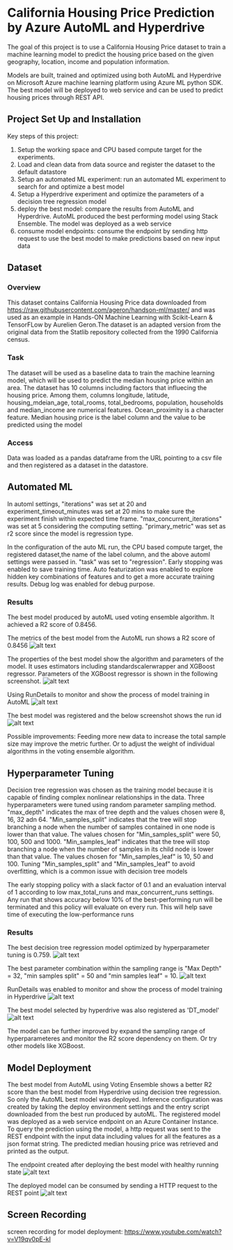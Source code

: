 # California Housing Price Prediction by Azure AutoML and Hyperdrive

The goal of this project is to use a California Housing Price dataset to train a machine learning model to predict the housing price based on the given geography, location, income and population information.

Models are built, trained and optimized using both AutoML and Hyperdrive on Microsoft Azure machine learning platform using Azure ML python SDK. The best model will be deployed to web service and can be used to predict housing prices through REST API.

## Project Set Up and Installation

Key steps of this project:
1) Setup the working space and CPU based compute target for the experiments.   
2) Load and clean data from data source and register the dataset to the default datastore
3) Setup an automated ML experiment: run an automated ML experiment to search for and optimize a best model
4) Setup a Hyperdrive experiment and optimize the parameters of a decision tree regression model
5) deploy the best model: compare the results from AutoML and Hyperdrive. AutoML produced the best performing model using Stack Ensemble. The model was deployed as a web service 
6) consume model endpoints: consume the endpoint by sending http request to use the best model to make predictions based on new input data

## Dataset


### Overview

This dataset contains California Housing Price data downloaded from https://raw.githubusercontent.com/ageron/handson-ml/master/ and was used as an example in Hands-ON Machine Learning with Scikit-Learn & TensorFLow by Aurelien Geron.The dataset is an adapted version from the original data from the Statlib repository collected from the 1990 California census.

### Task

The dataset will be used as a baseline data to train the machine learning model, which will be used to predict the median housing price within an area. 
The dataset has 10 columns including factors that influecing the housing price. Among them, columns longitude, latitude, housing_mdeian_age, total_rooms, total_bedrooms, population, households and median_income are numerical features. Ocean_proximity is a character feature. Median housing price is the label column and the value to be predicted using the model

### Access

Data was loaded as a pandas dataframe from the URL pointing to a csv file and then registered as a dataset in the datastore.

## Automated ML

In automl settings, "iterations" was set at 20 and experiment_timeout_minutes was set at 20 mins to make sure the experiment finish within expected time frame. "max_concurrent_iterations" was set at 5 considering the computing setting. "primary_metric" was set as r2 score since the model is regression type.

In the configuration of the auto ML run, the CPU based compute target, the registered dataset,the name of the label column, and the above automl settings were passed in. "task" was set to "regression". Early stopping was enabled to save training time. Auto featurization was enabled to explore hidden key combinations of features and to get a more accurate training results. Debug log was enabled for debug purpose. 

### Results
The best model produced by autoML used voting ensemble algorithm. It achieved a R2 score of 0.8456.  

The metrics of the best model from the AutoML run shows a R2 score of 0.8456
![alt text](https://github.com/second-husky/Capstone-Azure-ML/blob/master/starter_file/Automl_best_model_metrics.PNG)

The properties of the best model show the algorithm and parameters of the model. It uses estimators including standardscalerwrapper and XGBoost regressor. Parameters of the XGBoost regressor is shown in the following screenshot. 
![alt text](https://github.com/second-husky/Capstone-Azure-ML/blob/master/starter_file/Automl_best_model_properties.PNG)

Using RunDetails to monitor and show the process of model training in AutoML
![alt text](https://github.com/second-husky/Capstone-Azure-ML/blob/master/starter_file/Automl_run_details.PNG)

The best model was registered and the below screenshot shows the run id
![alt text](https://github.com/second-husky/Capstone-Azure-ML/blob/master/starter_file/Automl_best_model_with_run_id.PNG)

Possible improvements: Feeding more new data to increase the total sample size may improve the metric further. Or to adjust the weight of individual algorithms in the voting ensemble algorithm.

## Hyperparameter Tuning
Decision tree regression was chosen as the training model because it is capable of finding complex nonlinear relationships in the data. Three hyperparameters were tuned using random parameter sampling method. "max_depth" indicates the max of tree depth and the values chosen were 8, 16, 32 adn 64. "Min_samples_split" indicates that the tree will stop branching a node when the number of samples contained in one node is lower than that value. The values chosen for "Min_samples_split" were 50, 100, 500 and 1000. "Min_samples_leaf" indicates that the tree will stop branching a node when the number of samples in its child node is lower than that value. The values chosen for "Min_samples_leaf" is 10, 50 and 100. Tuning "Min_samples_split" and "Min_samples_leaf" to avoid overfitting, which is a common issue with decision tree models

The early stopping policy with a slack factor of 0.1 and an evaluation interval of 1 according to low max_total_runs and max_concurrent_runs settings. Any run that shows accuracy below 10% of the best-performing run will be terminated and this policy will evaluate on every run. This will help save time of executing the low-performance runs

### Results

The best decision tree regression model optimized by hyperparameter tuning is 0.759. 
![alt text](https://github.com/second-husky/Capstone-Azure-ML/blob/master/starter_file/hyperdrive_metrics.PNG)

The best parameter combination within the sampling range is "Max Depth" = 32, "min samples split" = 50 and "min samples leaf" = 10. 
![alt text](https://github.com/second-husky/Capstone-Azure-ML/blob/master/starter_file/hyperdrive_properties.PNG)

RunDetails was enabled to monitor and show the process of model training in Hyperdrive
![alt text](https://github.com/second-husky/Capstone-Azure-ML/blob/master/starter_file/hyperdrive_rundetails.PNG)

The best model selected by hyperdrive was also registered as 'DT_model'
![alt text](https://github.com/second-husky/Capstone-Azure-ML/blob/master/starter_file/hyperdrive_best_model_with_run_id.PNG)

The model can be further improved by expand the sampling range of hyperparameteres and monitor the R2 score dependency on them. Or try other models like XGBoost.

## Model Deployment

The best model from AutoML using Voting Ensemble shows a better R2 score than the best model from Hyperdrive using decision tree regression. So only the AutoML best model was deployed. Inference configuration was created by taking the deploy environment settings and the entry script downloaded from the best run produced by autoML. The registered model was deployed as a web service endpoint on an Azure Container Instance. To query the prediction using the model, a http request was sent to the REST endpoint with the input data including values for all the features as a json format string. The predicted median housing price was retrieved and printed as the output.

The endpoint created after deploying the best model with healthy running state
![alt text](https://github.com/second-husky/Capstone-Azure-ML/blob/master/starter_file/deployed_endpoint.PNG)

The deployed model can be consumed by sending a HTTP request to the REST point
![alt text](https://github.com/second-husky/Capstone-Azure-ML/blob/master/starter_file/http_request.PNG)

## Screen Recording
screen recording for model deployment: https://www.youtube.com/watch?v=V19qv0pE-kI

